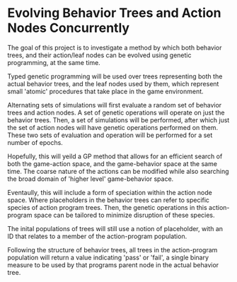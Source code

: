 # Evolving Behavior Trees and Action Nodes Concurrently

The goal of this project is to investigate a method by which both behavior trees, and their action/leaf nodes can be evolved using genetic programming, at the same time.  

Typed genetic programming will be used over trees representing both the actual behavior trees, and the leaf nodes used by them, which represent small 'atomic' procedures that take place in the game environment.

Alternating sets of simulations will first evaluate a random set of behavior trees and action nodes.  A set of genetic operations will operate on just the behavior trees.  Then, a set of simulations will be performed, after which just the set of action nodes will have genetic operations performed on them.  These two sets of evaluation and operation will be performed for a set number of epochs.  

Hopefully, this will yeild a GP method that allows for an efficient search of both the game-action space, and the game-behavior space at the same time.  The coarse nature of the actions can be modified while also searching the broad domain of 'higher level' game-behavior space.  

Eventaully, this will include a form of speciation within the action node space.  Where placeholders in the behavior trees can refer to specific species of action program trees.  Then, the genetic operations in this action-program space can be tailored to minimize disruption of these species.  

The inital populations of trees will still use a notion of placeholder, with an ID that relates to a member of the action-program population.

Following the structure of behavior trees, all trees in the action-program population will return a value indicating 'pass' or 'fail', a single binary measure to be used by that programs parent node in the actual behavior tree.  
